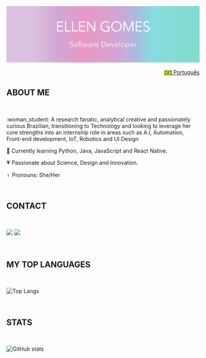 <img src="images/banner_profile.png"></img>
<p align="right">
<a href="README-pt.md"><img src="images/br-flag.png" height="20" align="center"> Português</a>
</p>
<h2>  ABOUT ME </h2>
<br>
<p>
:woman_student:    A research fanatic, analytical creative and passionately curious Brazilian, transitioning to Technology and looking to leverage her core strengths into an internship role in areas such as A.I, Automation, Front-end development, IoT, Robotics and UI Design
 
:open_book:    Currently learning Python, Java, JavaScript and React Native.
 
:heartpulse:    Passionate about Science, Design and Innovation.

:female_sign:    Pronouns:  She/Her
</p>
<br>
<h2>  CONTACT </h2>
<br>
<p>
 <a href="https://www.linkedin.com/in/ellen-gomes-software-developer/"><img src="https://img.shields.io/badge/-LinkedIn-DBC2E0?style=flat&logo=Linkedin&logoColor=FFFFFF"/></a>
  <a href="mailto:ellen_gomes14@hotmail.com?subject=Hello%20Ellen%20Gomes"><img src="https://img.shields.io/badge/-Email-DBC2E0?for-the-badge&logo=gmail&logoColor=FFFFFF"/></a>
</p>

<br>
<h2>  MY TOP LANGUAGES </h2>
<br>

![Top Langs](https://github-readme-stats.vercel.app/api/top-langs/?username=EllenCGomes&hide_title=True&hide_border=True)

<br>
<h2>  STATS </h2>
<br>

![GitHub stats](https://github-readme-stats.vercel.app/api?username=EllenCGomes&hide_title=True&hide_border=True&show_icons=True&icon_color=62D3D0&text_color=BB7DC1&theme=material-palenight&bg_color=FFFFFF&hide=total,stars,earned)







